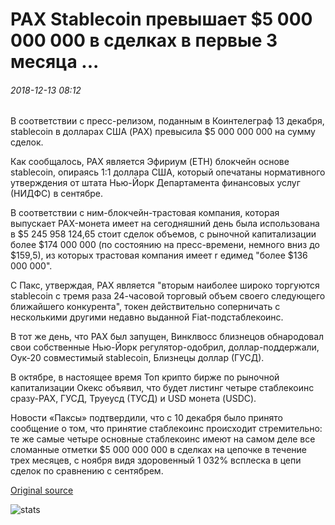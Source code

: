 # PAX Stablecoin превышает $5 000 000 000 в сделках в первые 3 месяца ...

###### 2018-12-13 08:12

В соответствии с пресс-релизом, поданным в Коинтелеграф 13 декабря, stablecoin в долларах США (PAX) превысила $5 000 000 000 на сумму сделок.

Как сообщалось, PAX является Эфириум (ETH) блокчейн основе stablecoin, опираясь 1:1 доллара США, который опечатаны нормативного утверждения от штата Нью-Йорк Департамента финансовых услуг (НИДФС) в сентябре.

В соответствии с ним-блокчейн-трастовая компания, которая выпускает PAX-монета имеет на сегодняшний день была использована в $5 245 958 124,65 стоит сделок объемов, с рыночной капитализации более $174 000 000 (по состоянию на пресс-времени, немного вниз до $159,5), из которых трастовая компания имеет r едимед "более $136 000 000".

С Пакс, утверждая, PAX является "вторым наиболее широко торгуются stablecoin с тремя раза 24-часовой торговый объем своего следующего ближайшего конкурента", токен действительно соперничать с несколькими другими недавно выданной Fiat-подстаблекоинс.

В тот же день, что PAX был запущен, Винклвосс близнецов обнародовал свои собственные Нью-Йорк регулятор-одобрил, доллар-поддержали, Оук-20 совместимый stablecoin, Близнецы доллар (ГУСД).

В октябре, в настоящее время Топ крипто бирже по рыночной капитализации Окекс объявил, что будет листинг четыре стаблекоинс сразу-PAX, ГУСД, Труеусд (ТУСД) и USD монета (USDC).

Новости «Паксы» подтвердили, что с 10 декабря было принято сообщение о том, что принятие стаблекоинс происходит стремительно: те же самые четыре основные стаблекоинс имеют на самом деле все сломанные отметки $5 000 000 000 в сделках на цепочке в течение трех месяцев, с ноября видя здоровенный 1 032% всплеска в цепи сделок по сравнению с сентябрем.

[Original source](https://cointelegraph.com/news/pax-stablecoin-exceeds-5-billion-in-transactions-in-first-3-months)

![stats](https://c.statcounter.com/11760860/0/a89fa40b/1/ "stats")
